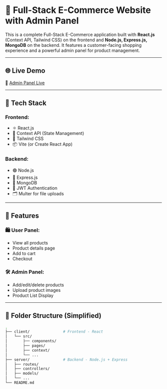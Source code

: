 # 🛒 Full-Stack E-Commerce Website with Admin Panel

This is a complete Full-Stack E-Commerce application built with **React.js** (Context API, Tailwind CSS) on the frontend and **Node.js, Express.js, MongoDB** on the backend. It features a customer-facing shopping experience and a powerful admin panel for product management.

---

## 🌐 Live Demo

🔗 [Admin Panel Live](https://e-commerce-admin-sn3i.onrender.com/)  

---

## 🚀 Tech Stack

### Frontend:
- ⚛️ React.js
- 🎯 Context API (State Management)
- 💨 Tailwind CSS
- 📦 Vite (or Create React App)

### Backend:
- 🟢 Node.js
- 🚂 Express.js
- 🍃 MongoDB
- 🔐 JWT Authentication
- 🗂 Multer for file uploads

---

## 📁 Features

### 🛍️ User Panel:
- View all products
- Product details page
- Add to cart
- Checkout

### 🛠️ Admin Panel:
- Add/edit/delete products
- Upload product images
- Product List Display

---


## 📂 Folder Structure (Simplified)

```bash
.
├── client/               # Frontend - React
│   └── src/
│       ├── components/
│       ├── pages/
│       ├── context/
│       └── ...
├── server/               # Backend - Node.js + Express
│   ├── routes/
│   ├── controllers/
│   ├── models/
│   └── ...
└── README.md
